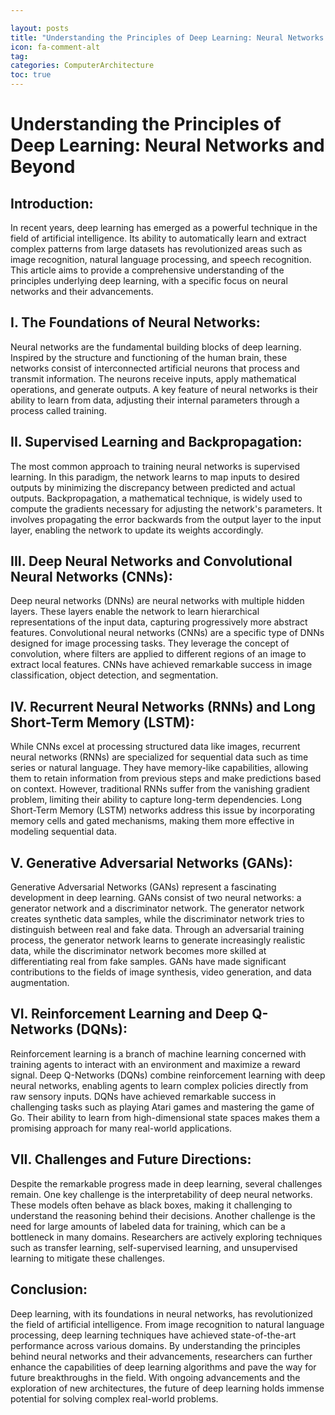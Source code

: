 ```yaml
---

layout: posts
title: "Understanding the Principles of Deep Learning: Neural Networks and Beyond"
icon: fa-comment-alt
tag:      
categories: ComputerArchitecture
toc: true
---
```




# Understanding the Principles of Deep Learning: Neural Networks and Beyond

## Introduction:

In recent years, deep learning has emerged as a powerful technique in the field of artificial intelligence. Its ability to automatically learn and extract complex patterns from large datasets has revolutionized areas such as image recognition, natural language processing, and speech recognition. This article aims to provide a comprehensive understanding of the principles underlying deep learning, with a specific focus on neural networks and their advancements.

## I. The Foundations of Neural Networks:

Neural networks are the fundamental building blocks of deep learning. Inspired by the structure and functioning of the human brain, these networks consist of interconnected artificial neurons that process and transmit information. The neurons receive inputs, apply mathematical operations, and generate outputs. A key feature of neural networks is their ability to learn from data, adjusting their internal parameters through a process called training.

## II. Supervised Learning and Backpropagation:

The most common approach to training neural networks is supervised learning. In this paradigm, the network learns to map inputs to desired outputs by minimizing the discrepancy between predicted and actual outputs. Backpropagation, a mathematical technique, is widely used to compute the gradients necessary for adjusting the network's parameters. It involves propagating the error backwards from the output layer to the input layer, enabling the network to update its weights accordingly.

## III. Deep Neural Networks and Convolutional Neural Networks (CNNs):

Deep neural networks (DNNs) are neural networks with multiple hidden layers. These layers enable the network to learn hierarchical representations of the input data, capturing progressively more abstract features. Convolutional neural networks (CNNs) are a specific type of DNNs designed for image processing tasks. They leverage the concept of convolution, where filters are applied to different regions of an image to extract local features. CNNs have achieved remarkable success in image classification, object detection, and segmentation.

## IV. Recurrent Neural Networks (RNNs) and Long Short-Term Memory (LSTM):

While CNNs excel at processing structured data like images, recurrent neural networks (RNNs) are specialized for sequential data such as time series or natural language. They have memory-like capabilities, allowing them to retain information from previous steps and make predictions based on context. However, traditional RNNs suffer from the vanishing gradient problem, limiting their ability to capture long-term dependencies. Long Short-Term Memory (LSTM) networks address this issue by incorporating memory cells and gated mechanisms, making them more effective in modeling sequential data.

## V. Generative Adversarial Networks (GANs):

Generative Adversarial Networks (GANs) represent a fascinating development in deep learning. GANs consist of two neural networks: a generator network and a discriminator network. The generator network creates synthetic data samples, while the discriminator network tries to distinguish between real and fake data. Through an adversarial training process, the generator network learns to generate increasingly realistic data, while the discriminator network becomes more skilled at differentiating real from fake samples. GANs have made significant contributions to the fields of image synthesis, video generation, and data augmentation.

## VI. Reinforcement Learning and Deep Q-Networks (DQNs):

Reinforcement learning is a branch of machine learning concerned with training agents to interact with an environment and maximize a reward signal. Deep Q-Networks (DQNs) combine reinforcement learning with deep neural networks, enabling agents to learn complex policies directly from raw sensory inputs. DQNs have achieved remarkable success in challenging tasks such as playing Atari games and mastering the game of Go. Their ability to learn from high-dimensional state spaces makes them a promising approach for many real-world applications.

## VII. Challenges and Future Directions:

Despite the remarkable progress made in deep learning, several challenges remain. One key challenge is the interpretability of deep neural networks. These models often behave as black boxes, making it challenging to understand the reasoning behind their decisions. Another challenge is the need for large amounts of labeled data for training, which can be a bottleneck in many domains. Researchers are actively exploring techniques such as transfer learning, self-supervised learning, and unsupervised learning to mitigate these challenges.

## Conclusion:

Deep learning, with its foundations in neural networks, has revolutionized the field of artificial intelligence. From image recognition to natural language processing, deep learning techniques have achieved state-of-the-art performance across various domains. By understanding the principles behind neural networks and their advancements, researchers can further enhance the capabilities of deep learning algorithms and pave the way for future breakthroughs in the field. With ongoing advancements and the exploration of new architectures, the future of deep learning holds immense potential for solving complex real-world problems.